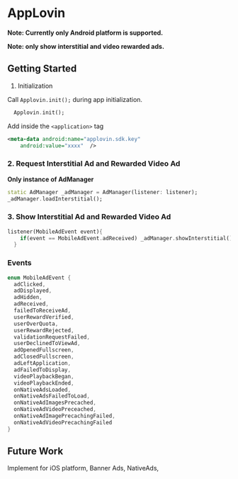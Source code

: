 # AppLovin

**Note: Currently only Android platform is supported.**

**Note: only show interstitial and video rewarded ads.**

## Getting Started

1. Initialization

Call `Applovin.init();` during app initialization.

```dart
  Applovin.init();
```

Add inside the `<application>` tag

```xml
<meta-data android:name="applovin.sdk.key"
    android:value="xxxx"  />
```

### 2. Request Interstitial Ad and Rewarded Video Ad

**Only instance of AdManager**

```dart
static AdManager _adManager = AdManager(listener: listener);
_adManager.loadInterstitial();
```

### 3. Show Interstitial Ad and Rewarded Video Ad

```dart
listener(MobileAdEvent event){
    if(event == MobileAdEvent.adReceived) _adManager.showInterstitial();
  }
```

### Events

```dart
enum MobileAdEvent {
  adClicked,
  adDisplayed,
  adHidden,
  adReceived,
  failedToReceiveAd,
  userRewardVerified,
  userOverQuota,
  userRewardRejected,
  validationRequestFailed,
  userDeclinedToViewAd,
  adOpenedFullscreen,
  adClosedFullscreen,
  adLeftApplication,
  adFailedToDisplay,
  videoPlaybackBegan,
  videoPlaybackEnded,
  onNativeAdsLoaded,
  onNativeAdsFailedToLoad,
  onNativeAdImagesPrecached,
  onNativeAdVideoPreceached,
  onNativeAdImagePrecachingFailed,
  onNativeAdVideoPrecachingFailed
}
```
## Future Work
Implement for iOS platform, Banner Ads, NativeAds,